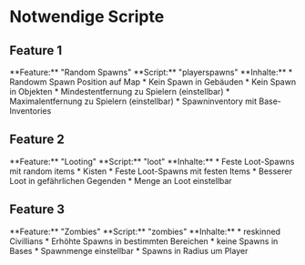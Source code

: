 <h1> Notwendige Scripte </h1>

<h2>Feature 1</h2>
**Feature:** "Random Spawns"
**Script:** "playerspawns"
**Inhalte:** 
* Randowm Spawn Position auf Map
* Kein Spawn in Gebäuden
* Kein Spawn in Objekten
* Mindestentfernung zu Spielern (einstellbar)
* Maximalentfernung zu Spielern (einstellbar)
* Spawninventory mit Base-Inventories

<h2> Feature 2 </h2>
**Feature:** "Looting"
**Script:** "loot"
**Inhalte:** 
* Feste Loot-Spawns mit random items
* Kisten
* Feste Loot-Spawns mit festen Items
* Besserer Loot in gefährlichen Gegenden
* Menge an Loot einstellbar

<h2> Feature 3 </h2>
**Feature:** "Zombies"
**Script:** "zombies"
**Inhalte:** 
* reskinned Civillians
* Erhöhte Spawns in bestimmten Bereichen
* keine Spawns in Bases
* Spawnmenge einstellbar
* Spawns in Radius um Player
